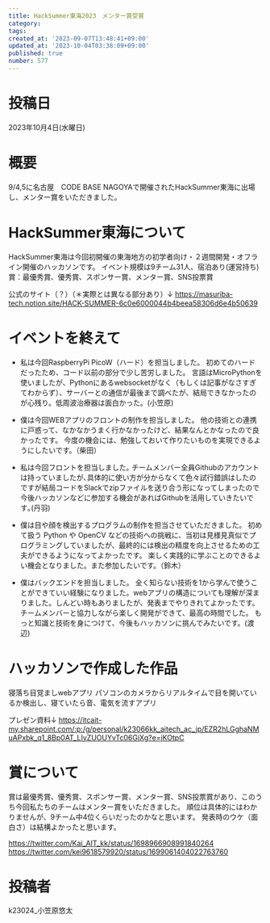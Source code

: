 ```yaml
---
title: HackSummer東海2023　メンター賞受賞
category:
tags:
created_at: '2023-09-07T13:48:41+09:00'
updated_at: '2023-10-04T03:38:09+09:00'
published: true
number: 577
---
```


# 投稿日
2023年10月4日(水曜日)

# 概要
9/4,5に名古屋　CODE BASE NAGOYAで開催されたHackSummer東海に出場し、メンター賞をいただきました。

# HackSummer東海について
HackSummer東海は今回初開催の東海地方の初学者向け・２週間開発・オフライン開催のハッカソンです。
イベント規模は9チーム31人、宿泊あり(運営持ち)
賞：最優秀賞、優秀賞、スポンサー賞、メンター賞、SNS投票賞

公式のサイト（？）（＊実際とは異なる部分あり）↓
https://masuriba-tech.notion.site/HACK-SUMMER-6c0e6000044b4beea58306d6e4b50639

# イベントを終えて
- 私は今回RaspberryPi PicoW（ハード）を担当しました。
初めてのハードだったため、コード以前の部分で少し苦労しました。
言語はMicroPythonを使いましたが、Pythonにあるwebsocketがなく（もしくは記事がなさすぎてわからず）、サーバーとの通信が最後まで調べたが、結局できなかったのが心残り。低周波治療器は面白かった。(小笠原)

- 僕は今回WEBアプリのフロントの制作を担当しました。
他の技術との連携に戸惑って、なかなかうまく行かなかったけど、結果なんとかなったので良かったです。
今度の機会には、勉強しておいて作りたいものを実現できるようにしたいです。（柴田）

- 私は今回フロントを担当しました｡
チームメンバー全員Githubのアカウントは持っていましたが､具体的に使い方が分からなくて色々試行錯誤はしたのですが結局コードをSlackでzipファイルを送り合う形になってしまったので今後ハッカソンなどに参加する機会があればGithubを活用していきたいです｡(丹羽)

- 僕は目や顔を検出するプログラムの制作を担当させていただきました。
初めて扱う Python や OpenCV などの技術への挑戦に、当初は見様見真似でプログラミングしていましたが、最終的には検出の精度を向上させるための工夫ができるようになってよかったです。
楽しく実践的に学ぶことのできるよい機会となりました。また参加したいです。（鈴木）

- 僕はバックエンドを担当しました。
全く知らない技術を1から学んで使うことができていい経験になりました。webアプリの構造についても理解が深まりました。しんどい時もありましたが、発表までやりきれてよかったです。チームメンバーと協力しながら楽しく開発ができて、最高の時間でした。
もっと知識と技術を身につけて、今後もハッカソンに挑んでみたいです。(渡辺)


# ハッカソンで作成した作品
寝落ち目覚ましwebアプリ
パソコンのカメラからリアルタイムで目を開いているか検出し、寝ていたら音、電気を流すアプリ

プレゼン資料↓
https://itcait-my.sharepoint.com/:p:/g/personal/k23066kk_aitech_ac_jp/EZR2hLGghaNMuAPxbk_q1_8Bp0AT_LIyZUOUYvTc06GjXg?e=iKOtpC

# 賞について
賞は最優秀賞、優秀賞、スポンサー賞、メンター賞、SNS投票賞があり、このうち今回私たちのチームはメンター賞をいただきました。
順位は具体的にはわかりませんが、9チーム中4位くらいだったのかなと思います。
発表時のウケ（面白さ）は結構よかったと思います。

https://twitter.com/Kai_AIT_kk/status/1698966908991840264
https://twitter.com/kei9618579920/status/1699061404022763760

# 投稿者
k23024_小笠原悠太
